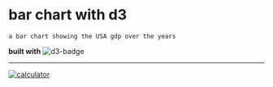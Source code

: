 # bar chart with d3

`a bar chart showing the USA gdp over the years `

**built with** 
![d3-badge](https://img.shields.io/badge/-D3-gray?logo=D3.js&logoColor=white&labelColor=F9A03C "D3")

---
[![calculator](https://img.shields.io/static/v1?label=USGDP&message=Live&color=gray&labelColor=green)](https://greekmido.github.io/bar-chart/)

